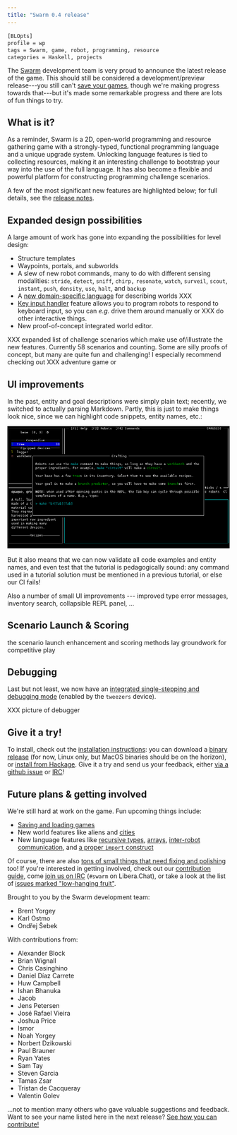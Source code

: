 ```yaml
---
title: "Swarm 0.4 release"
---
```


    [BLOpts]
    profile = wp
    tags = Swarm, game, robot, programming, resource
    categories = Haskell, projects

The [Swarm](https://github.com/swarm-game/swarm/) development team is
very proud to announce the latest release of the game.  This should still
be considered a development/preview release---you still can't [save
your games](https://github.com/swarm-game/swarm/issues/50), though
we're making progress towards that---but it's made some remarkable
progress and there are lots of fun things to try.

What is it?
-----------

As a reminder, Swarm is a 2D, open-world programming and resource
gathering game with a strongly-typed, functional programming language
and a unique upgrade system. Unlocking language features is tied to
collecting resources, making it an interesting challenge to bootstrap
your way into the use of the full language.  It has also become a
flexible and powerful platform for constructing programming challenge
scenarios.

A few of the most significant new features are highlighted below; for
full details, see the [release notes](https://github.com/swarm-game/swarm/releases/tag/0.4.0.0).

Expanded design possibilities
-----------------------------

A large amount of work has gone into expanding the possibilities for
level design:

- Structure templates
- Waypoints, portals, and subworlds
- A slew of new robot commands, many to do with different sensing
  modalities: `stride`, `detect`, `sniff`, `chirp,` `resonate`,
  `watch`, `surveil`, `scout`, `instant`, `push`, `density`, `use`,
  `halt`, and `backup`
- A [new domain-specific language](XXX) for describing worlds XXX
- [Key input handler](XXX) feature allows you to program robots to
  respond to keyboard input, so you can *e.g.* drive them around
  manually or XXX do other interactive things.
- New proof-of-concept integrated world editor.

XXX expanded list of challenge scenarios which make use of/illustrate
the new features.  Currently 58 scenarios and counting.  Some are
silly proofs of concept, but many are quite fun and challenging!  I
especially recommend checking out XXX adventure game or 

UI improvements
---------------

In the past, entity and goal descriptions were simply plain text;
recently, we switched to actually parsing Markdown.  Partly, this is
just to make things look nice, since we can highlight code snippets,
entity names, etc.:

![](../../images/crafting.png)

But it also means that we can now validate all code examples and
entity names, and even test that the tutorial is pedagogically sound:
any command used in a tutorial solution must be mentioned in a previous
tutorial, or else our CI fails!

Also a number of small UI improvements --- improved type error
messages, inventory search, collapsible REPL panel, ...

Scenario Launch & Scoring
-------------------------

the scenario launch enhancement and scoring methods lay groundwork for
competitive play

Debugging
---------

Last but not least, we now have an [integrated single-stepping and
debugging mode](XXX) (enabled by the `tweezers` device).

XXX picture of debugger

Give it a try!
--------------

To install, check out the [installation instructions][install]: you
can download a [binary release][release] (for now, Linux only, but
MacOS binaries should be on the horizon), or [install from
Hackage][hackage].  Give it a try and send us your feedback, either
[via a github issue][issue] or [IRC][irc]!

[install]: https://github.com/swarm-game/swarm#installing
[release]: https://github.com/swarm-game/swarm/releases
[hackage]: https://hackage.haskell.org/package/swarm
[issue]: https://github.com/swarm-game/swarm/issues/new/choose

Future plans & getting involved
-------------------------------

We're still hard at work on the game.  Fun upcoming things include:

- [Saving and loading games][saving]
- New world features like aliens and [cities][cities]
- New language features like [recursive types][rectypes],
  [arrays][arrays], [inter-robot communication][robot-comm], and [a
  proper `import` construct][import]

[cities]: https://github.com/swarm-game/swarm/issues/112
[saving]: https://github.com/swarm-game/swarm/issues/50
[rectypes]: https://github.com/swarm-game/swarm/issues/154
[arrays]: https://github.com/swarm-game/swarm/issues/98
[robot-comm]: https://github.com/swarm-game/swarm/issues/94
[import]: https://github.com/swarm-game/swarm/issues/495

Of course, there are also [tons of small things that need fixing and
polishing][low-hanging] too!  If you're interested in getting
involved, check out our [contribution guide][contrib], come [join us
on IRC][irc] (`#swarm` on Libera.Chat), or take a look at the list of
[issues marked "low-hanging fruit"][low-hanging].

[contrib]: https://github.com/swarm-game/swarm/blob/main/CONTRIBUTING.md
[low-hanging]: https://github.com/swarm-game/swarm/issues?q=is%3Aissue+is%3Aopen+label%3A%22C-Low+Hanging+Fruit%22
[irc]: https://web.libera.chat/?channels=#swarm

Brought to you by the Swarm development team:

- Brent Yorgey
- Karl Ostmo
- Ondřej Šebek

With contributions from:

- Alexander Block
- Brian Wignall
- Chris Casinghino
- Daniel Díaz Carrete
- Huw Campbell
- Ishan Bhanuka
- Jacob
- Jens Petersen
- José Rafael Vieira
- Joshua Price
- lsmor
- Noah Yorgey
- Norbert Dzikowski
- Paul Brauner
- Ryan Yates
- Sam Tay
- Steven Garcia
- Tamas Zsar
- Tristan de Cacqueray
- Valentin Golev

...not to mention many others who gave valuable suggestions and
feedback.  Want to see your name listed here in the next release?
[See how you can
contribute!](https://github.com/swarm-game/swarm/blob/main/CONTRIBUTING.md)
